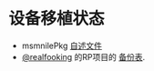 # 设备移植状态
  - msmnilePkg [自述文件](https://github.com/woa-msmnile/msmnilePkg#target-list)
  - [@realfooking](https://t.me/realfooking) 的RP项目的 [备份表](https://docs.google.com/spreadsheets/d/1oUuZ4VeFS1Lz59oMmt0uTAT6-sXvckPn9W2ELrDLQVs/edit#gid=469450067).